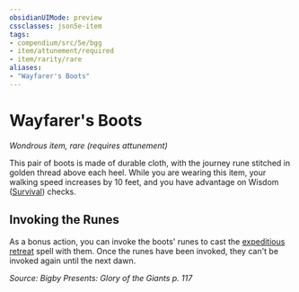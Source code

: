 ```yaml
---
obsidianUIMode: preview
cssclasses: json5e-item
tags:
- compendium/src/5e/bgg
- item/attunement/required
- item/rarity/rare
aliases: 
- "Wayfarer's Boots"
---
```

# Wayfarer's Boots
*Wondrous item, rare (requires attunement)*  


This pair of boots is made of durable cloth, with the journey rune stitched in golden thread above each heel. While you are wearing this item, your walking speed increases by 10 feet, and you have advantage on Wisdom ([Survival](Mechanics/Rules/skills.md#Survival)) checks.

## Invoking the Runes

As a bonus action, you can invoke the boots' runes to cast the [expeditious retreat](Mechanics/spells/expeditious-retreat.md) spell with them. Once the runes have been invoked, they can't be invoked again until the next dawn.

*Source: Bigby Presents: Glory of the Giants p. 117*